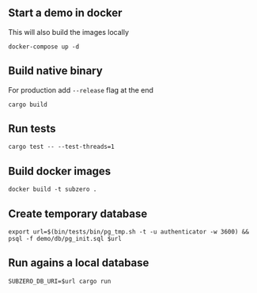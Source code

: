 ## Start a demo in docker
This will also build the images locally
```
docker-compose up -d
```

## Build native binary
For production add `--release` flag at the end
```
cargo build
```

## Run tests
```
cargo test -- --test-threads=1
```

## Build docker images
```
docker build -t subzero .
```

## Create temporary database

```
export url=$(bin/tests/bin/pg_tmp.sh -t -u authenticator -w 3600) && psql -f demo/db/pg_init.sql $url
```


## Run agains a local database

```
SUBZERO_DB_URI=$url cargo run
```

